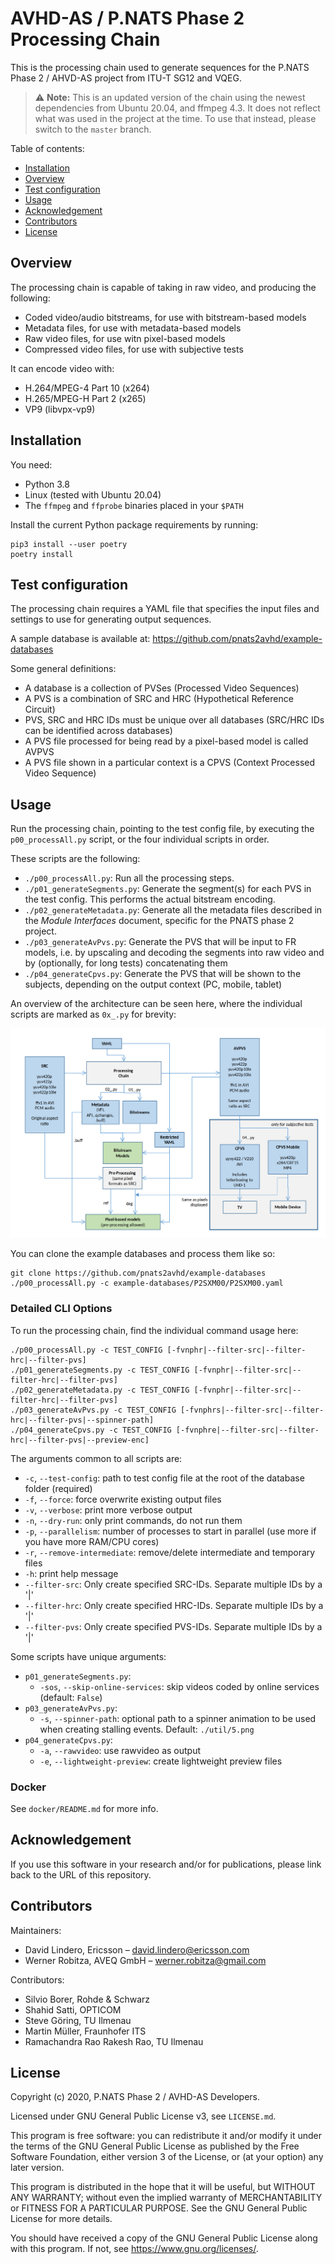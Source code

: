 # AVHD-AS / P.NATS Phase 2 Processing Chain

This is the processing chain used to generate sequences for the P.NATS Phase 2 / AHVD-AS project from ITU-T SG12 and VQEG.

> ⚠️ **Note:** This is an updated version of the chain using the newest dependencies from Ubuntu 20.04, and ffmpeg 4.3. It does not reflect what was used in the project at the time. To use that instead, please switch to the `master` branch.

Table of contents:

- [Installation](#installation)
- [Overview](#overview)
- [Test configuration](#test_configuration)
- [Usage](#usage)
- [Acknowledgement](#acknowledgement)
- [Contributors](#contributors)
- [License](#license)

## Overview

The processing chain is capable of taking in raw video, and producing the following:

- Coded video/audio bitstreams, for use with bitstream-based models
- Metadata files, for use with metadata-based models
- Raw video files, for use witn pixel-based models
- Compressed video files, for use with subjective tests

It can encode video with:

- H.264/MPEG-4 Part 10 (x264)
- H.265/MPEG-H Part 2 (x265)
- VP9 (libvpx-vp9)

## Installation

You need:

- Python 3.8
- Linux (tested with Ubuntu 20.04)
- The `ffmpeg` and `ffprobe` binaries placed in your `$PATH`

Install the current Python package requirements by running:

```
pip3 install --user poetry
poetry install
```

## Test configuration

The processing chain requires a YAML file that specifies the input files and settings to use for generating output sequences.

A sample database is available at: https://github.com/pnats2avhd/example-databases

Some general definitions:

- A database is a collection of PVSes (Processed Video Sequences)
- A PVS is a combination of SRC and HRC (Hypothetical Reference Circuit)
- PVS, SRC and HRC IDs must be unique over all databases (SRC/HRC IDs can be identified across databases)
- A PVS file processed for being read by a pixel-based model is called AVPVS
- A PVS file shown in a particular context is a CPVS (Context Processed Video Sequence)

## Usage

Run the processing chain, pointing to the test config file, by executing the `p00_processAll.py` script, or the four individual scripts in order.

These scripts are the following:

- `./p00_processAll.py`: Run all the processing steps.
- `./p01_generateSegments.py`: Generate the segment(s) for each PVS in the test config. This performs the actual bitstream encoding.
- `./p02_generateMetadata.py`: Generate all the metadata files described in the *Module Interfaces* document, specific for the PNATS phase 2 project.
- `./p03_generateAvPvs.py`: Generate the PVS that will be input to FR models, i.e. by upscaling and decoding the segments into raw video and by (optionally, for long tests) concatenating them
- `./p04_generateCpvs.py`: Generate the PVS that will be shown to the subjects, depending on the output context (PC, mobile, tablet)

An overview of the architecture can be seen here, where the individual scripts are marked as `0x_.py` for brevity:

![](architecture.png)

You can clone the example databases and process them like so:

```
git clone https://github.com/pnats2avhd/example-databases
./p00_processAll.py -c example-databases/P2SXM00/P2SXM00.yaml
```

### Detailed CLI Options

To run the processing chain, find the individual command usage here:

```
./p00_processAll.py -c TEST_CONFIG [-fvnphr|--filter-src|--filter-hrc|--filter-pvs]
./p01_generateSegments.py -c TEST_CONFIG [-fvnphr|--filter-src|--filter-hrc|--filter-pvs]
./p02_generateMetadata.py -c TEST_CONFIG [-fvnphr|--filter-src|--filter-hrc|--filter-pvs]
./p03_generateAvPvs.py -c TEST_CONFIG [-fvnphrs|--filter-src|--filter-hrc|--filter-pvs|--spinner-path]
./p04_generateCpvs.py -c TEST_CONFIG [-fvnphre|--filter-src|--filter-hrc|--filter-pvs|--preview-enc]
```

The arguments common to all scripts are:

- `-c`, `--test-config`: path to test config file at the root of the database folder (required)
- `-f`, `--force`: force overwrite existing output files
- `-v`, `--verbose`: print more verbose output
- `-n`, `--dry-run`: only print commands, do not run them
- `-p`, `--parallelism`: number of processes to start in parallel (use more if you have more RAM/CPU cores)
- `-r`, `--remove-intermediate`: remove/delete intermediate and temporary files
- `-h`: print help message
- `--filter-src`: Only create specified SRC-IDs. Separate multiple IDs by a '|'
- `--filter-hrc`: Only create specified HRC-IDs. Separate multiple IDs by a '|'
- `--filter-pvs`: Only create specified PVS-IDs. Separate multiple IDs by a '|'

Some scripts have unique arguments:

- `p01_generateSegments.py`:
    - `-sos`, `--skip-online-services`: skip videos coded by online services (default: `False`)
- `p03_generateAvPvs.py`:
    - `-s`, `--spinner-path`: optional path to a spinner animation to be used when creating stalling events. Default: `./util/5.png`
- `p04_generateCpvs.py`:
    - `-a`, `--rawvideo`: use rawvideo as output
    - `-e`, `--lightweight-preview`: create lightweight preview files

### Docker

See  `docker/README.md` for more info.

## Acknowledgement

If you use this software in your research and/or for publications, please link back to the URL of this repository.

## Contributors

Maintainers:

- David Lindero, Ericsson – <david.lindero@ericsson.com>
- Werner Robitza, AVEQ GmbH – <werner.robitza@gmail.com>

Contributors:

- Silvio Borer, Rohde & Schwarz
- Shahid Satti, OPTICOM
- Steve Göring, TU Ilmenau
- Martin Müller, Fraunhofer ITS
- Ramachandra Rao Rakesh Rao, TU Ilmenau

## License

Copyright (c) 2020, P.NATS Phase 2 / AVHD-AS Developers.

Licensed under GNU General Public License v3, see `LICENSE.md`.

This program is free software: you can redistribute it and/or modify
it under the terms of the GNU General Public License as published by
the Free Software Foundation, either version 3 of the License, or
(at your option) any later version.

This program is distributed in the hope that it will be useful,
but WITHOUT ANY WARRANTY; without even the implied warranty of
MERCHANTABILITY or FITNESS FOR A PARTICULAR PURPOSE.  See the
GNU General Public License for more details.

You should have received a copy of the GNU General Public License
along with this program.  If not, see <https://www.gnu.org/licenses/>.
